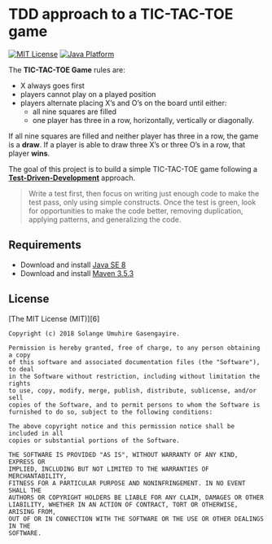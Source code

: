 # TDD approach to a TIC-TAC-TOE game

[![MIT License](https://img.shields.io/badge/license-MIT%20License-green.svg)][1]
[![Java Platform](https://img.shields.io/badge/platform-Java-blue.svg)][2]

The **TIC-TAC-TOE Game** rules are:

- X always goes first
- players cannot play on a played position
- players alternate placing X’s and O’s on the board until either:
    - all nine squares are filled
    - one player has three in a row, horizontally, vertically or diagonally.

If all nine squares are filled and neither player has three in a row, the game is a **draw**.
If a player is able to draw three X’s or three O’s in a row, that player **wins**.

The goal of this project is to build a simple TIC-TAC-TOE game following a **[Test-Driven-Development][3]** approach.

> Write a test first, then focus on writing just enough code to make the test pass, only using simple constructs. 
> Once the test is green, look for opportunities to make the code better, removing duplication, applying patterns, 
  and generalizing the code. 


## Requirements

- Download and install [Java SE 8][4]
- Download and install [Maven 3.5.3][5]


## License

[The MIT License (MIT)][6]

````
Copyright (c) 2018 Solange Umuhire Gasengayire.

Permission is hereby granted, free of charge, to any person obtaining a copy
of this software and associated documentation files (the "Software"), to deal
in the Software without restriction, including without limitation the rights
to use, copy, modify, merge, publish, distribute, sublicense, and/or sell
copies of the Software, and to permit persons to whom the Software is
furnished to do so, subject to the following conditions:

The above copyright notice and this permission notice shall be included in all
copies or substantial portions of the Software.

THE SOFTWARE IS PROVIDED "AS IS", WITHOUT WARRANTY OF ANY KIND, EXPRESS OR
IMPLIED, INCLUDING BUT NOT LIMITED TO THE WARRANTIES OF MERCHANTABILITY,
FITNESS FOR A PARTICULAR PURPOSE AND NONINFRINGEMENT. IN NO EVENT SHALL THE
AUTHORS OR COPYRIGHT HOLDERS BE LIABLE FOR ANY CLAIM, DAMAGES OR OTHER
LIABILITY, WHETHER IN AN ACTION OF CONTRACT, TORT OR OTHERWISE, ARISING FROM,
OUT OF OR IN CONNECTION WITH THE SOFTWARE OR THE USE OR OTHER DEALINGS IN THE
SOFTWARE.

````


[1]: https://github.com/SolangeUG/tic-tac-toe-game/blob/master/LICENSE
[2]: https://docs.oracle.com/en/java/
[3]: http://agiledata.org/essays/tdd.html
[4]: http://www.oracle.com/technetwork/java/javase/downloads/jdk8-downloads-2133151.html
[5]: https://maven.apache.org/download.cgi
